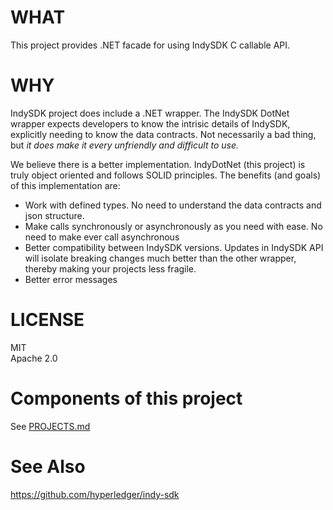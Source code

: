 ﻿# WHAT

This project provides .NET facade for using IndySDK C callable API. 

# WHY

IndySDK project does include a .NET wrapper. The IndySDK DotNet wrapper expects
developers to know the intrisic details of IndySDK, explicitly needing to know the data
contracts.  Not necessarily a bad thing, but _it does make it every unfriendly
and difficult to use._ 

We believe there is a better implementation.  IndyDotNet (this project) is 
truly object oriented and follows SOLID principles.  The benefits (and goals) 
of this implementation are:
- Work with defined types. No need to understand the data contracts and json structure.
- Make calls synchronously or asynchronously as you need with ease. 
No need to make ever call asynchronous
- Better compatibility between IndySDK versions. Updates in IndySDK API will 
isolate breaking changes much better than the other wrapper, thereby making your projects less fragile.
- Better error messages


# LICENSE
MIT  
Apache 2.0


# Components of this project
See [PROJECTS.md](PROJECTS.md)


# See Also
https://github.com/hyperledger/indy-sdk